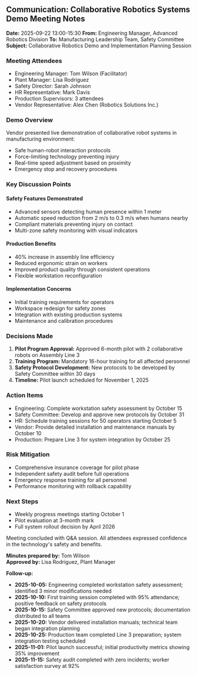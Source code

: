 ## Communication: Collaborative Robotics Systems Demo Meeting Notes

**Date:** 2025-09-22 13:00-15:30
**From:** Engineering Manager, Advanced Robotics Division
**To:** Manufacturing Leadership Team, Safety Committee
**Subject:** Collaborative Robotics Demo and Implementation Planning Session

### Meeting Attendees
- Engineering Manager: Tom Wilson (Facilitator)
- Plant Manager: Lisa Rodriguez
- Safety Director: Sarah Johnson
- HR Representative: Mark Davis
- Production Supervisors: 3 attendees
- Vendor Representative: Alex Chen (Robotics Solutions Inc.)

### Demo Overview
Vendor presented live demonstration of collaborative robot systems in manufacturing environment:
- Safe human-robot interaction protocols
- Force-limiting technology preventing injury
- Real-time speed adjustment based on proximity
- Emergency stop and recovery procedures

### Key Discussion Points

#### Safety Features Demonstrated
- Advanced sensors detecting human presence within 1 meter
- Automatic speed reduction from 2 m/s to 0.3 m/s when humans nearby
- Compliant materials preventing injury on contact
- Multi-zone safety monitoring with visual indicators

#### Production Benefits
- 40% increase in assembly line efficiency
- Reduced ergonomic strain on workers
- Improved product quality through consistent operations
- Flexible workstation reconfiguration

#### Implementation Concerns
- Initial training requirements for operators
- Workspace redesign for safety zones
- Integration with existing production systems
- Maintenance and calibration procedures

### Decisions Made
1. **Pilot Program Approval:** Approved 6-month pilot with 2 collaborative robots on Assembly Line 3
2. **Training Program:** Mandatory 16-hour training for all affected personnel
3. **Safety Protocol Development:** New protocols to be developed by Safety Committee within 30 days
4. **Timeline:** Pilot launch scheduled for November 1, 2025

### Action Items
- Engineering: Complete workstation safety assessment by October 15
- Safety Committee: Develop and approve new protocols by October 31
- HR: Schedule training sessions for 50 operators starting October 5
- Vendor: Provide detailed installation and maintenance manuals by October 10
- Production: Prepare Line 3 for system integration by October 25

### Risk Mitigation
- Comprehensive insurance coverage for pilot phase
- Independent safety audit before full operations
- Emergency response training for all personnel
- Performance monitoring with rollback capability

### Next Steps
- Weekly progress meetings starting October 1
- Pilot evaluation at 3-month mark
- Full system rollout decision by April 2026

Meeting concluded with Q&A session. All attendees expressed confidence in the technology's safety and benefits.

**Minutes prepared by:** Tom Wilson  
**Approved by:** Lisa Rodriguez, Plant Manager

**Follow-up:**
- **2025-10-05:** Engineering completed workstation safety assessment; identified 3 minor modifications needed
- **2025-10-10:** First training session completed with 95% attendance; positive feedback on safety protocols
- **2025-10-15:** Safety Committee approved new protocols; documentation distributed to all teams
- **2025-10-20:** Vendor delivered installation manuals; technical team began integration planning
- **2025-10-25:** Production team completed Line 3 preparation; system integration testing scheduled
- **2025-11-01:** Pilot launch successful; initial productivity metrics showing 35% improvement
- **2025-11-15:** Safety audit completed with zero incidents; worker satisfaction survey at 92%